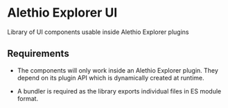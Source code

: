 # Alethio Explorer UI

Library of UI components usable inside Alethio Explorer plugins

## Requirements

- The components will only work inside an Alethio Explorer plugin. They depend on its plugin API which is dynamically created at runtime.

- A bundler is required as the library exports individual files in ES module format.
